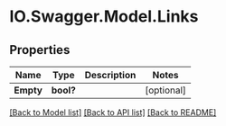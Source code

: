 # IO.Swagger.Model.Links
## Properties

Name | Type | Description | Notes
------------ | ------------- | ------------- | -------------
**Empty** | **bool?** |  | [optional] 

[[Back to Model list]](../README.md#documentation-for-models) [[Back to API list]](../README.md#documentation-for-api-endpoints) [[Back to README]](../README.md)

